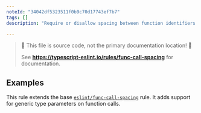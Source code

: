 ```yaml
---
noteId: "34042df5323511f0b9c70d17743ef7b7"
tags: []
description: "Require or disallow spacing between function identifiers and their invocations."

---
```


> 🛑 This file is source code, not the primary documentation location! 🛑
>
> See **https://typescript-eslint.io/rules/func-call-spacing** for documentation.

## Examples

This rule extends the base [`eslint/func-call-spacing`](https://eslint.org/docs/rules/func-call-spacing) rule.
It adds support for generic type parameters on function calls.
